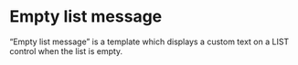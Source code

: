 # Empty list message
“Empty list message” is a template which displays a custom text on a LIST control when the list is empty.
